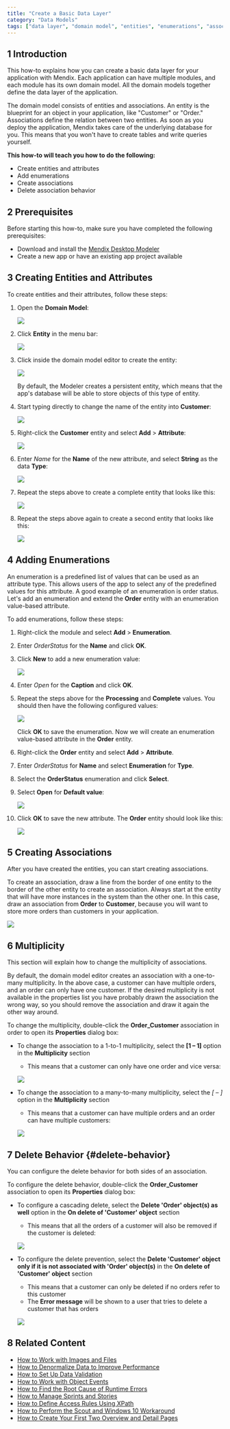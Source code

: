 ```yaml
---
title: "Create a Basic Data Layer"
category: "Data Models"
tags: ["data layer", "domain model", "entities", "enumerations", "associations"]
---
```


## 1 Introduction

This how-to explains how you can create a basic data layer for your application with Mendix. Each application can have multiple modules, and each module has its own domain model. All the domain models together define the data layer of the application. 

The domain model consists of entities and associations. An entity is the blueprint for an object in your application, like "Customer" or "Order." Associations define the relation between two entities. As soon as you deploy the application, Mendix takes care of the underlying database for you. This means that you won't have to create tables and write queries yourself.

**This how-to will teach you how to do the following:**

* Create entities and attributes
* Add enumerations
* Create associations
* Delete association behavior

## 2 Prerequisites

Before starting this how-to, make sure you have completed the following prerequisites:

* Download and install the [Mendix Desktop Modeler](https://appstore.home.mendix.com/link/modelers/)
* Create a new app or have an existing app project available

## 3 Creating Entities and Attributes

To create entities and their attributes, follow these steps:

1. Open the **Domain Model**:

    ![](attachments/18448745/18582192.png)

2. Click **Entity** in the menu bar:

    ![](attachments/18448745/18582191.png) 

3. Click inside the domain model editor to create the entity:

    ![](attachments/18448745/18582190.png) 

    By default, the Modeler creates a persistent entity, which means that the app's database will be able to store objects of this type of entity.
4. Start typing directly to change the name of the entity into **Customer**:

    ![](attachments/18448745/18582189.png)

5. Right-click the **Customer** entity and select **Add** > **Attribute**:

    ![](attachments/18448745/18582188.png)

6. Enter *Name* for the **Name** of the new attribute, and select **String** as the data **Type**:

    ![](attachments/18448745/18582186.png)

7. Repeat the steps above to create a complete entity that looks like this:

    ![](attachments/18448745/18582185.png)

8. Repeat the steps above again to create a second entity that looks like this:

    ![](attachments/18448745/18582184.png)

## 4 Adding Enumerations

An enumeration is a predefined list of values that can be used as an attribute type. This allows users of the app to select any of the predefined values for this attribute. A good example of an enumeration is order status. Let's add an enumeration and extend the **Order** entity with an enumeration value-based attribute.

To add enumerations, follow these steps:

1. Right-click the module and select **Add** > **Enumeration**.
2. Enter *OrderStatus* for the **Name** and click **OK**.
3. Click **New** to add a new enumeration value:

    ![](attachments/18448745/18582181.png)

4. Enter *Open* for the **Caption** and click **OK**.
5. Repeat the steps above for the **Processing** and **Complete** values. You should then have the following configured values:

    ![](attachments/18448745/18582179.png)

    Click **OK** to save the enumeration. Now we will create an enumeration value-based attribute in the **Order** entity.
6. Right-click the **Order** entity and select **Add** > **Attribute**.
7. Enter *OrderStatus* for **Name** and select **Enumeration** for **Type**.
8. Select the **OrderStatus** enumeration and click **Select**.
9. Select **Open** for **Default value**:

    ![](attachments/18448745/18582197.png)

10. Click **OK** to save the new attribute. The **Order** entity should look like this:

    ![](attachments/18448745/18582176.png)

## 5 Creating Associations

After you have created the entities, you can start creating associations.

To create an association, draw a line from the border of one entity to the border of the other entity to create an association. Always start at the entity that will have more instances in the system than the other one. In this case, draw an association from **Order** to **Customer**, because you will want to store more orders than customers in your application.

![](attachments/18448745/18582175.png)

## 6 Multiplicity

This section will explain how to change the multiplicity of associations. 

By default, the domain model editor creates an association with a one-to-many multiplicity. In the above case, a customer can have multiple orders, and an order can only have one customer. If the desired multiplicity is not available in the properties list you have probably drawn the association the wrong way, so you should remove the association and draw it again the other way around.

To change the multiplicity, double-click the **Order_Customer** association in order to open its **Properties** dialog box:

* To change the association to a 1-to-1 multiplicity, select the **[1 – 1]** option in the **Multiplicity** section
    * This means that a customer can only have one order and vice versa:

    ![](attachments/18448745/18582206.png)

* To change the association to a many-to-many multiplicity, select the **[* – *]** option in the **Multiplicity** section

    * This means that a customer can have multiple orders and an order can have multiple customers:

    ![](attachments/18448745/18582205.png)

## 7 Delete Behavior {#delete-behavior}

You can configure the delete behavior for both sides of an association.

To configure the delete behavior, double-click the **Order_Customer** association to open its **Properties** dialog box:

* To configure a cascading delete, select the **Delete 'Order' object(s) as well** option in the **On delete of 'Customer' object** section
    * This means that all the orders of a customer will also be removed if the customer is deleted:

    ![](attachments/18448745/18582209.png)

* To configure the delete prevention, select the **Delete 'Customer' object only if it is not associated with 'Order' object(s)** in the **On delete of 'Customer' object** section
    * This means that a customer can only be deleted if no orders refer to this customer
    * The **Error message** will be shown to a user that tries to delete a customer that has orders

    ![](attachments/18448745/18582208.png)

## 8 Related Content

* [How to Work with Images and Files](working-with-images-and-files)
* [How to Denormalize Data to Improve Performance](denormalize-data-to-improve-performance)
* [How to Set Up Data Validation](setting-up-data-validation)
* [How to Work with Object Events](working-with-object-events)
* [How to Find the Root Cause of Runtime Errors](../monitoring-troubleshooting/finding-the-root-cause-of-runtime-errors)
* [How to Manage Sprints and Stories](/developerportal/howto/managing-your-application-requirements-with-mendix)
* [How to Define Access Rules Using XPath](../logic-business-rules/define-access-rules-using-xpath)
* [How to Perform the Scout and Windows 10 Workaround](../ux/perform-scout-and-windows-10-workaround)
* [How to Create Your First Two Overview and Detail Pages](../ux/create-your-first-two-overview-and-detail-pages)

